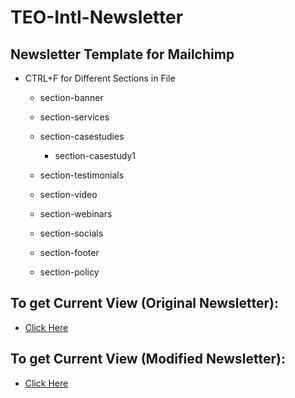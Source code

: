 # TEO-Intl-Newsletter

## Newsletter Template for Mailchimp

* CTRL+F for Different Sections in File

    * section-banner

    * section-services

    * section-casestudies

        * section-casestudy1

    * section-testimonials

    * section-video

    * section-webinars

    * section-socials

    * section-footer

    * section-policy

## To get Current View (Original Newsletter):

* [Click Here](https://htmlpreview.github.io/?https://github.com/hassanaftab93/TEO-Intl-Newsletter/blob/main/index.html)

## To get Current View (Modified Newsletter):

* [Click Here](https://htmlpreview.github.io/?https://github.com/hassanaftab93/TEO-Intl-Newsletter/blob/main/index_updated.html)